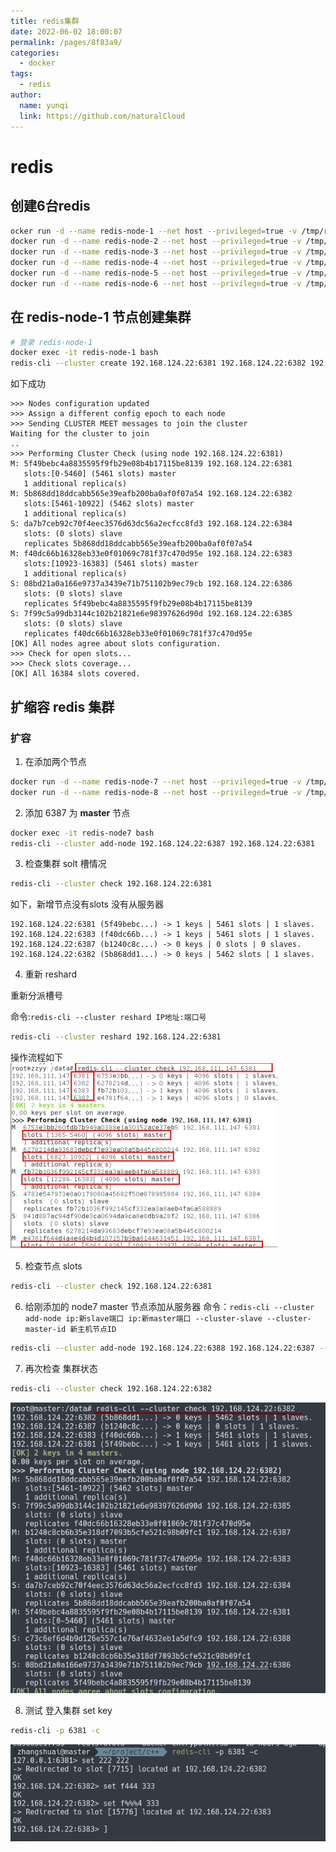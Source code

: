 ```yaml
---
title: redis集群
date: 2022-06-02 18:00:07
permalink: /pages/8f83a9/
categories:
  - docker
tags:
  - redis
author: 
  name: yunqi
  link: https://github.com/naturalCloud
---
```


# redis

## 创建6台redis

```bash
ocker run -d --name redis-node-1 --net host --privileged=true -v /tmp/redis/share/redis-node-1:/data redis:6.0.8 --cluster-enabled yes --appendonly yes --port 6381
docker run -d --name redis-node-2 --net host --privileged=true -v /tmp/redis/share/redis-node-2:/data redis:6.0.8 --cluster-enabled yes --appendonly yes --port 6382
docker run -d --name redis-node-3 --net host --privileged=true -v /tmp/redis/share/redis-node-3:/data redis:6.0.8 --cluster-enabled yes --appendonly yes --port 6383
docker run -d --name redis-node-4 --net host --privileged=true -v /tmp/redis/share/redis-node-4:/data redis:6.0.8 --cluster-enabled yes --appendonly yes --port 6384
docker run -d --name redis-node-5 --net host --privileged=true -v /tmp/redis/share/redis-node-5:/data redis:6.0.8 --cluster-enabled yes --appendonly yes --port 6385
docker run -d --name redis-node-6 --net host --privileged=true -v /tmp/redis/share/redis-node-6:/data redis:6.0.8 --cluster-enabled yes --appendonly yes --port 6386
```

## 在 **redis-node-1** 节点创建集群

```bash
# 登录 redis-node-1 
docker exec -it redis-node-1 bash
redis-cli --cluster create 192.168.124.22:6381 192.168.124.22:6382 192.168.124.22:6383 192.168.124.22:6384 192.168.124.22:6385 192.168.124.22:6386 --cluster-replicas 1
```

如下成功

```text
>>> Nodes configuration updated
>>> Assign a different config epoch to each node
>>> Sending CLUSTER MEET messages to join the cluster
Waiting for the cluster to join
..
>>> Performing Cluster Check (using node 192.168.124.22:6381)
M: 5f49bebc4a8835595f9fb29e08b4b17115be8139 192.168.124.22:6381
   slots:[0-5460] (5461 slots) master
   1 additional replica(s)
M: 5b868dd18ddcabb565e39eafb200ba0af0f07a54 192.168.124.22:6382
   slots:[5461-10922] (5462 slots) master
   1 additional replica(s)
S: da7b7ceb92c70f4eec3576d63dc56a2ecfcc8fd3 192.168.124.22:6384
   slots: (0 slots) slave
   replicates 5b868dd18ddcabb565e39eafb200ba0af0f07a54
M: f40dc66b16328eb33e0f01069c781f37c470d95e 192.168.124.22:6383
   slots:[10923-16383] (5461 slots) master
   1 additional replica(s)
S: 08bd21a0a166e9737a3439e71b751102b9ec79cb 192.168.124.22:6386
   slots: (0 slots) slave
   replicates 5f49bebc4a8835595f9fb29e08b4b17115be8139
S: 7f99c5a99db3144c102b21821e6e98397626d90d 192.168.124.22:6385
   slots: (0 slots) slave
   replicates f40dc66b16328eb33e0f01069c781f37c470d95e
[OK] All nodes agree about slots configuration.
>>> Check for open slots...
>>> Check slots coverage...
[OK] All 16384 slots covered.
```

## 扩缩容 **redis** 集群

### 扩容

1. 在添加两个节点

```bash
docker run -d --name redis-node-7 --net host --privileged=true -v /tmp/redis/share/redis-node-7:/data redis:6.0.8 --cluster-enabled yes --appendonly yes --port 6387
docker run -d --name redis-node-8 --net host --privileged=true -v /tmp/redis/share/redis-node-8:/data redis:6.0.8 --cluster-enabled yes --appendonly yes --port 6388
```

2. 添加 6387 为 **master** 节点

```bash
docker exec -it redis-node7 bash
redis-cli --cluster add-node 192.168.124.22:6387 192.168.124.22:6381
```

3. 检查集群 solt 槽情况

```bash
redis-cli --cluster check 192.168.124.22:6381
```

如下，新增节点没有slots 没有从服务器

```
192.168.124.22:6381 (5f49bebc...) -> 1 keys | 5461 slots | 1 slaves.
192.168.124.22:6383 (f40dc66b...) -> 1 keys | 5461 slots | 1 slaves.
192.168.124.22:6387 (b1240c8c...) -> 0 keys | 0 slots | 0 slaves.
192.168.124.22:6382 (5b868dd1...) -> 0 keys | 5462 slots | 1 slaves.
```

4. 重新 reshard

重新分派槽号

命令:`redis-cli --cluster reshard IP地址:端口号`

```bash
redis-cli --cluster reshard 192.168.124.22:6381

```

操作流程如下
![](https://raw.githubusercontent.com/naturalCloud/personal-cloud-image-warehouse/main/devops/redis.md/328854396889570.png)

5. 检查节点 slots

```bash
redis-cli --cluster check 192.168.124.22:6381
```

6. 给刚添加的 node7 master 节点添加从服务器
   命令：`redis-cli --cluster add-node ip:新slave端口 ip:新master端口 --cluster-slave --cluster-master-id 新主机节点ID`

```bash
redis-cli --cluster add-node 192.168.124.22:6388 192.168.124.22:6387 --cluster-slave --cluster-master-id b1240c8cb6b35e318df7093b5cfe521c98b09fc1
```

7. 再次检查 集群状态

```bash
redis-cli --cluster check 192.168.124.22:6382
```

![](https://raw.githubusercontent.com/naturalCloud/personal-cloud-image-warehouse/main/devops/redis.md/225404025576212.png)

8. 测试 登入集群 set key

```bash
redis-cli -p 6381 -c
```

![登入集群set key](https://raw.githubusercontent.com/naturalCloud/personal-cloud-image-warehouse/main/devops/redis.md/248075824122690.png)
